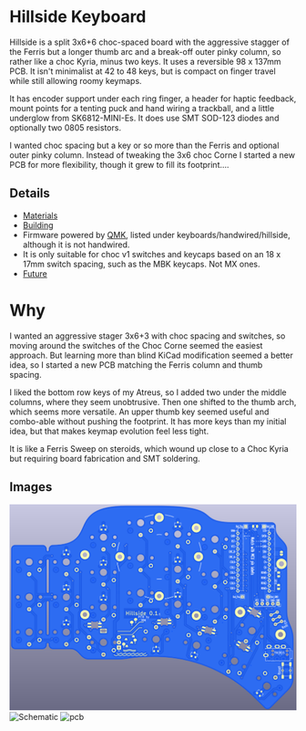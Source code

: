 # Hillside Keyboard

Hillside is a split 3x6+6 choc-spaced board with the aggressive stagger of the Ferris but a longer thumb arc and a break-off outer pinky column, so rather like a choc Kyria, minus two keys. It uses a reversible 98 x 137mm PCB.  It isn't  minimalist at 42 to 48 keys, but is compact on finger travel while still allowing roomy keymaps.

It has encoder support under each ring finger, a header for haptic feedback, mount points for a tenting puck and hand wiring a trackball, and a little underglow from SK6812-MINI-Es. It does use SMT SOD-123 diodes and optionally two 0805 resistors.

I wanted choc spacing but a key or so more than the Ferris and optional outer pinky column. Instead of tweaking the 3x6 choc Corne I started a new PCB for more flexibility, though it grew to fill its footprint....

## Details

* [Materials](doc/materials.md)
* [Building](doc/build.md)
* Firmware powered by [QMK](qmk.com), listed under keyboards/handwired/hillside, although it is not handwired.
* It is only suitable for choc v1 switches and keycaps based on an 18 x 17mm switch spacing, such as the MBK keycaps. Not MX ones.
* [Future](doc/Future.md)

# Why

I wanted an aggressive stager 3x6+3 with choc spacing and switches, so moving around the switches of the Choc Corne seemed the easiest approach. But learning more than blind KiCad modification seemed a better idea, so I started a new PCB matching the Ferris column and thumb spacing.

I liked the bottom row keys of my Atreus, so I added two under the middle columns, where they seem unobtrusive. Then one shifted to the thumb arch, which seems more versatile. An upper thumb key seemed useful and combo-able without pushing the footprint. It has more keys than my initial idea, but that makes keymap evolution feel less tight.

It is like a Ferris Sweep on steroids, which wound up close to a Choc Kyria but requiring board fabrication and SMT soldering.

## Images

![render](doc/image/hillside-front.png "Front Render")
![Schematic](doc/image/hillside.svg "Schematic")
![pcb](doc/image/hillside-brd.png "PCB")
